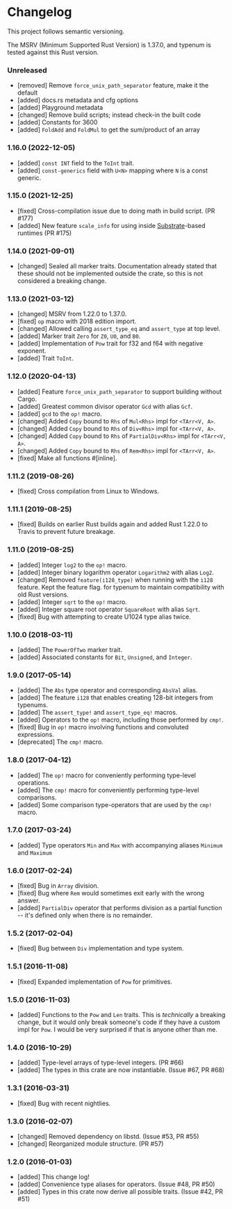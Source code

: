 # Changelog

This project follows semantic versioning.

The MSRV (Minimum Supported Rust Version) is 1.37.0, and typenum is tested
against this Rust version.

### Unreleased
- [removed] Remove `force_unix_path_separator` feature, make it the default
- [added] docs.rs metadata and cfg options
- [added] Playground metadata
- [changed] Remove build scripts; instead check-in the built code
- [added] Constants for 3600
- [added] `FoldAdd` and `FoldMul` to get the sum/product of an array

### 1.16.0 (2022-12-05)
- [added] `const INT` field to the `ToInt` trait.
- [added] `const-generics` field with `U<N>` mapping where `N` is a const generic.

### 1.15.0 (2021-12-25)
- [fixed] Cross-compilation issue due to doing math in build script. (PR #177)
- [added] New feature `scale_info` for using inside
  [Substrate](https://github.com/paritytech/substrate.git)-based runtimes (PR
  #175)

### 1.14.0 (2021-09-01)
- [changed] Sealed all marker traits. Documentation already stated that these
  should not be implemented outside the crate, so this is not considered a
  breaking change.

### 1.13.0 (2021-03-12)
- [changed] MSRV from 1.22.0 to 1.37.0.
- [fixed] `op` macro with 2018 edition import.
- [changed] Allowed calling `assert_type_eq` and `assert_type` at top level.
- [added] Marker trait `Zero` for `Z0`, `U0`, and `B0`.
- [added] Implementation of `Pow` trait for f32 and f64 with negative exponent.
- [added] Trait `ToInt`.

### 1.12.0 (2020-04-13)
- [added] Feature `force_unix_path_separator` to support building without Cargo.
- [added] Greatest common divisor operator `Gcd` with alias `Gcf`.
- [added] `gcd` to the `op!` macro.
- [changed] Added `Copy` bound to `Rhs` of `Mul<Rhs>` impl for `<TArr<V, A>`.
- [changed] Added `Copy` bound to `Rhs` of `Div<Rhs>` impl for `<TArr<V, A>`.
- [changed] Added `Copy` bound to `Rhs` of `PartialDiv<Rhs>` impl for `<TArr<V, A>`.
- [changed] Added `Copy` bound to `Rhs` of `Rem<Rhs>` impl for `<TArr<V, A>`.
- [fixed] Make all functions #[inline].

### 1.11.2 (2019-08-26)
- [fixed] Cross compilation from Linux to Windows.

### 1.11.1 (2019-08-25)
- [fixed] Builds on earlier Rust builds again and added Rust 1.22.0 to Travis to
  prevent future breakage.

### 1.11.0 (2019-08-25)
- [added] Integer `log2` to the `op!` macro.
- [added] Integer binary logarithm operator `Logarithm2` with alias `Log2`.
- [changed] Removed `feature(i128_type)` when running with the `i128`
  feature. Kept the feature flag.  for typenum to maintain compatibility with
  old Rust versions.
- [added] Integer `sqrt` to the `op!` macro.
- [added] Integer square root operator `SquareRoot` with alias `Sqrt`.
- [fixed] Bug with attempting to create U1024 type alias twice.

### 1.10.0 (2018-03-11)
- [added] The `PowerOfTwo` marker trait.
- [added] Associated constants for `Bit`, `Unsigned`, and `Integer`.

### 1.9.0 (2017-05-14)
- [added] The `Abs` type operator and corresponding `AbsVal` alias.
- [added] The feature `i128` that enables creating 128-bit integers from
  typenums.
- [added] The `assert_type!` and `assert_type_eq!` macros.
- [added] Operators to the `op!` macro, including those performed by `cmp!`.
- [fixed] Bug in `op!` macro involving functions and convoluted expressions.
- [deprecated] The `cmp!` macro.

### 1.8.0 (2017-04-12)
- [added] The `op!` macro for conveniently performing type-level operations.
- [added] The `cmp!` macro for conveniently performing type-level comparisons.
- [added] Some comparison type-operators that are used by the `cmp!` macro.

### 1.7.0 (2017-03-24)
- [added] Type operators `Min` and `Max` with accompanying aliases `Minimum` and
  `Maximum`

### 1.6.0 (2017-02-24)
- [fixed] Bug in `Array` division.
- [fixed] Bug where `Rem` would sometimes exit early with the wrong answer.
- [added] `PartialDiv` operator that performs division as a partial function --
  it's defined only when there is no remainder.

### 1.5.2 (2017-02-04)
- [fixed] Bug between `Div` implementation and type system.

### 1.5.1 (2016-11-08)
- [fixed] Expanded implementation of `Pow` for primitives.

### 1.5.0 (2016-11-03)
- [added] Functions to the `Pow` and `Len` traits. This is *technically* a
  breaking change, but it would only break someone's code if they have a custom
  impl for `Pow`. I would be very surprised if that is anyone other than me.

### 1.4.0 (2016-10-29)
- [added] Type-level arrays of type-level integers. (PR #66)
- [added] The types in this crate are now instantiable. (Issue #67, PR #68)

### 1.3.1 (2016-03-31)
- [fixed] Bug with recent nightlies.

### 1.3.0 (2016-02-07)
- [changed] Removed dependency on libstd. (Issue #53, PR #55)
- [changed] Reorganized module structure. (PR #57)

### 1.2.0 (2016-01-03)
- [added] This change log!
- [added] Convenience type aliases for operators. (Issue #48, PR #50)
- [added] Types in this crate now derive all possible traits. (Issue #42, PR
  #51)

